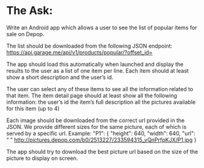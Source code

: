 # The Ask:
Write an Android app which allows a user to see the list of popular items for sale on Depop.

The list should be downloaded from the following JSON endpoint:
https://api.garage.me/api/v1/products/popular/?offset_id=

The app should load this automatically when launched and display the results to the user as a list of one item per line. Each item
should at least show a short description and the user’s id.

The user can select any of these items to see all the information related to that item. The
item detail page should at least show all the following information:
the user’s id the item’s full description all the
pictures available for this item (up to 4)

Each image should be downloaded from the correct url provided in the JSON. We provide different sizes for
the same picture, each of which is served by a specific url. Example:
"P1": { "height": 640, "width": 640, "url": “ ”
http://pictures.depop.com/b0/2513227/233594315_vQnPrfpKJX/P1.jpg }

The app should try to download the best
picture url based on the size of the picture to display on screen.
